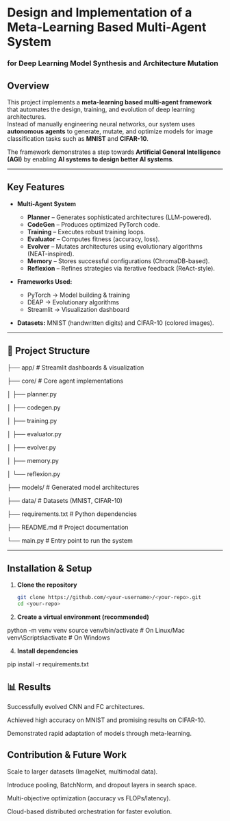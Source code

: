 # Design and Implementation of a Meta-Learning Based Multi-Agent System  
### for Deep Learning Model Synthesis and Architecture Mutation  

##  Overview
This project implements a **meta-learning based multi-agent framework** that automates the design, training, and evolution of deep learning architectures.  
Instead of manually engineering neural networks, our system uses **autonomous agents** to generate, mutate, and optimize models for image classification tasks such as **MNIST** and **CIFAR-10**.  

The framework demonstrates a step towards **Artificial General Intelligence (AGI)** by enabling **AI systems to design better AI systems**.  

---

##  Key Features
- **Multi-Agent System**  
  - **Planner** – Generates sophisticated architectures (LLM-powered).  
  - **CodeGen** – Produces optimized PyTorch code.  
  - **Training** – Executes robust training loops.  
  - **Evaluator** – Computes fitness (accuracy, loss).  
  - **Evolver** – Mutates architectures using evolutionary algorithms (NEAT-inspired).  
  - **Memory** – Stores successful configurations (ChromaDB-based).  
  - **Reflexion** – Refines strategies via iterative feedback (ReAct-style).  

- **Frameworks Used:**  
  - PyTorch → Model building & training  
  - DEAP → Evolutionary algorithms  
  - Streamlit → Visualization dashboard  

- **Datasets:** MNIST (handwritten digits) and CIFAR-10 (colored images).  

---

## 📂 Project Structure
├── app/ # Streamlit dashboards & visualization

├── core/ # Core agent implementations

│ ├── planner.py

│ ├── codegen.py

│ ├── training.py

│ ├── evaluator.py

│ ├── evolver.py

│ ├── memory.py

│ └── reflexion.py

├── models/ # Generated model architectures

├── data/ # Datasets (MNIST, CIFAR-10)

├── requirements.txt # Python dependencies

├── README.md # Project documentation

└── main.py # Entry point to run the system


---

## Installation & Setup
1. **Clone the repository**  
   ```bash
   git clone https://github.com/<your-username>/<your-repo>.git
   cd <your-repo>
2. **Create a virtual environment (recommended)**
   
python -m venv venv
source venv/bin/activate   # On Linux/Mac
venv\\Scripts\\activate    # On Windows

4. **Install dependencies**
   
pip install -r requirements.txt

## 📊 Results
Successfully evolved CNN and FC architectures.

Achieved high accuracy on MNIST and promising results on CIFAR-10.

Demonstrated rapid adaptation of models through meta-learning.

## Contribution & Future Work
Scale to larger datasets (ImageNet, multimodal data).

Introduce pooling, BatchNorm, and dropout layers in search space.

Multi-objective optimization (accuracy vs FLOPs/latency).

Cloud-based distributed orchestration for faster evolution.
